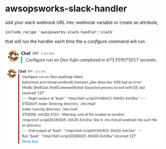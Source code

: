 # awsopsworks-slack-handler

add your slack webhook URL into :webhook variable or create an attribute,

```
include_recipe 'awsopsworks-slack-handler::slack'
```

that will run the handler each time the a *configure* command will run

![awsopsworks-slack-handler](screenshot/awsopsworks-slack-handler.png "Sample")
![awsopsworks-slack-handler-error](screenshot/awsopsworks-slack-handler-error.png "Sample")